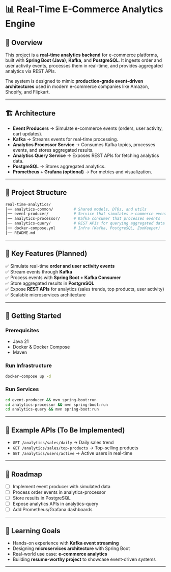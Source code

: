 # 📊 Real-Time E-Commerce Analytics Engine

## 📌 Overview

This project is a **real-time analytics backend** for e-commerce platforms, built with **Spring Boot (Java)**, **Kafka**, and **PostgreSQL**. It ingests order and user activity events, processes them in real-time, and provides aggregated analytics via REST APIs.

The system is designed to mimic **production-grade event-driven architectures** used in modern e-commerce companies like Amazon, Shopify, and Flipkart.

---

## 🏗️ Architecture

* **Event Producers** → Simulate e-commerce events (orders, user activity, cart updates).
* **Kafka** → Streams events for real-time processing.
* **Analytics Processor Service** → Consumes Kafka topics, processes events, and stores aggregated results.
* **Analytics Query Service** → Exposes REST APIs for fetching analytics data.
* **PostgreSQL** → Stores aggregated analytics.
* **Prometheus + Grafana (optional)** → For metrics and visualization.

---

## 📂 Project Structure

```bash
real-time-analytics/
│── analytics-common/         # Shared models, DTOs, and utils
│── event-producer/           # Service that simulates e-commerce events
│── analytics-processor/      # Kafka consumer that processes events
│── analytics-query/          # REST APIs for querying aggregated data
│── docker-compose.yml        # Infra (Kafka, PostgreSQL, ZooKeeper)
│── README.md
```

---

## 🔑 Key Features (Planned)

✅ Simulate real-time **order and user activity events**<br>
✅ Stream events through **Kafka**<br>
✅ Process events with **Spring Boot + Kafka Consumer**<br>
✅ Store aggregated results in **PostgreSQL**<br>
✅ Expose **REST APIs** for analytics (sales trends, top products, user activity)<br>
✅ Scalable microservices architecture<br>

---

## 🚀 Getting Started

### Prerequisites

* Java 21
* Docker & Docker Compose
* Maven

### Run Infrastructure

```bash
docker-compose up -d
```

### Run Services

```bash
cd event-producer && mvn spring-boot:run
cd analytics-processor && mvn spring-boot:run
cd analytics-query && mvn spring-boot:run
```

---

## 📡 Example APIs (To Be Implemented)

* `GET /analytics/sales/daily` → Daily sales trend
* `GET /analytics/sales/top-products` → Top-selling products
* `GET /analytics/users/active` → Active users in real-time

---

## 🎯 Roadmap

* [ ] Implement event producer with simulated data
* [ ] Process order events in analytics-processor
* [ ] Store results in PostgreSQL
* [ ] Expose analytics APIs in analytics-query
* [ ] Add Prometheus/Grafana dashboards

---

## 📖 Learning Goals

* Hands-on experience with **Kafka event streaming**
* Designing **microservices architecture** with Spring Boot
* Real-world use case: **e-commerce analytics**
* Building **resume-worthy project** to showcase event-driven systems

---